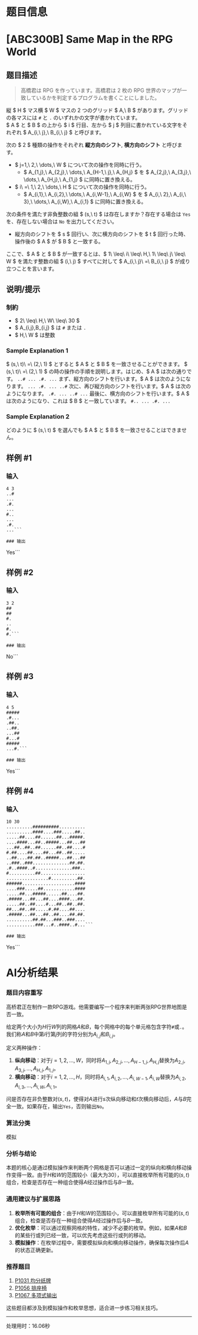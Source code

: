 # 题目信息

# [ABC300B] Same Map in the RPG World

## 题目描述

[problemUrl]: https://atcoder.jp/contests/abc300/tasks/abc300_b

> 高橋君は RPG を作っています。高橋君は 2 枚の RPG 世界のマップが一致しているかを判定するプログラムを書くことにしました。

縦 $ H $ マス横 $ W $ マスの 2 つのグリッド $ A,\ B $ があります。グリッドの各マスには `#` と `.` のいずれかの文字が書かれています。  
$ A $ と $ B $ の上から $ i $ 行目、左から $ j $ 列目に書かれている文字をそれぞれ $ A_{i,\ j},\ B_{i,\ j} $ と呼びます。

次の $ 2 $ 種類の操作をそれぞれ **縦方向のシフト**, **横方向のシフト** と呼びます。

- $ j=1,\ 2,\ \dots,\ W $ について次の操作を同時に行う。
  - $ A_{1,j},\ A_{2,j},\ \dots,\ A_{H-1,\ j},\ A_{H,j} $ を $ A_{2,j},\ A_{3,j},\ \dots,\ A_{H,j},\ A_{1,j} $ に同時に置き換える。
- $ i\ =\ 1,\ 2,\ \dots,\ H $ について次の操作を同時に行う。
  - $ A_{i,1},\ A_{i,2},\ \dots,\ A_{i,W-1},\ A_{i,W} $ を $ A_{i,\ 2},\ A_{i,\ 3},\ \dots,\ A_{i,W},\ A_{i,1} $ に同時に置き換える。

次の条件を満たす非負整数の組 $ (s,\ t) $ は存在しますか？存在する場合は `Yes` を、存在しない場合は `No` を出力してください。

- 縦方向のシフトを $ s $ 回行い、次に横方向のシフトを $ t $ 回行った時、操作後の $ A $ が $ B $ と一致する。

ここで、$ A $ と $ B $ が一致するとは、$ 1\ \leq\ i\ \leq\ H,\ 1\ \leq\ j\ \leq\ W $ を満たす整数の組 $ (i,\ j) $ すべてに対して $ A_{i,\ j}\ =\ B_{i,\ j} $ が成り立つことを言います。

## 说明/提示

### 制約

- $ 2\ \leq\ H,\ W\ \leq\ 30 $
- $ A_{i,j},B_{i,j} $ は `#` または `.`
- $ H,\ W $ は整数

### Sample Explanation 1

$ (s,\ t)\ =\ (2,\ 1) $ とすると $ A $ と $ B $ を一致させることができます。 $ (s,\ t)\ =\ (2,\ 1) $ の時の操作の手順を説明します。はじめ、$ A $ は次の通りです。 ``` ..# ... .#. ... ``` まず、縦方向のシフトを行います。$ A $ は次のようになります。 ``` ... .#. ... ..# ``` 次に、再び縦方向のシフトを行います。$ A $ は次のようになります。 ``` .#. ... ..# ... ``` 最後に、横方向のシフトを行います。$ A $ は次のようになり、これは $ B $ と一致しています。 ``` #.. ... .#. ... ```

### Sample Explanation 2

どのように $ (s,\ t) $ を選んでも $ A $ と $ B $ を一致させることはできません。

## 样例 #1

### 输入

```
4 3
..#
...
.#.
...
#..
...
.#.
...```

### 输出

```
Yes```

## 样例 #2

### 输入

```
3 2
##
##
#.
..
#.
#.```

### 输出

```
No```

## 样例 #3

### 输入

```
4 5
#####
.#...
.##..
..##.
...##
#...#
#####
...#.```

### 输出

```
Yes```

## 样例 #4

### 输入

```
10 30
..........##########..........
..........####....###.....##..
.....##....##......##...#####.
....####...##..#####...##...##
...##..##..##......##..##....#
#.##....##....##...##..##.....
..##....##.##..#####...##...##
..###..###..............##.##.
.#..####..#..............###..
#..........##.................
................#..........##.
######....................####
....###.....##............####
.....##...#####......##....##.
.#####...##...##....####...##.
.....##..##....#...##..##..##.
##...##..##.....#.##....##....
.#####...##...##..##....##.##.
..........##.##...###..###....
...........###...#..####..#...```

### 输出

```
Yes```

# AI分析结果

### 题目内容重写

高桥君正在制作一款RPG游戏。他需要编写一个程序来判断两张RPG世界地图是否一致。

给定两个大小为$H$行$W$列的网格$A$和$B$，每个网格中的每个单元格包含字符`#`或`.`。我们称$A$和$B$中第$i$行第$j$列的字符分别为$A_{i,j}$和$B_{i,j}$。

定义两种操作：

1. **纵向移动**：对于$j=1,2,\dots,W$，同时将$A_{1,j}, A_{2,j}, \dots, A_{H-1,j}, A_{H,j}$替换为$A_{2,j}, A_{3,j}, \dots, A_{H,j}, A_{1,j}$。
2. **横向移动**：对于$i=1,2,\dots,H$，同时将$A_{i,1}, A_{i,2}, \dots, A_{i,W-1}, A_{i,W}$替换为$A_{i,2}, A_{i,3}, \dots, A_{i,W}, A_{i,1}$。

问是否存在非负整数对$(s, t)$，使得对$A$进行$s$次纵向移动和$t$次横向移动后，$A$与$B$完全一致。如果存在，输出`Yes`，否则输出`No`。

### 算法分类
模拟

### 分析与结论
本题的核心是通过模拟操作来判断两个网格是否可以通过一定的纵向和横向移动操作变得一致。由于$H$和$W$的范围较小（最大为30），可以直接枚举所有可能的$(s, t)$组合，检查是否存在一种组合使得$A$经过操作后与$B$一致。

### 通用建议与扩展思路
1. **枚举所有可能的组合**：由于$H$和$W$的范围较小，可以直接枚举所有可能的$(s, t)$组合，检查是否存在一种组合使得$A$经过操作后与$B$一致。
2. **优化枚举**：可以通过观察网格的特性，减少不必要的枚举。例如，如果$A$和$B$的某些行或列已经一致，可以优先考虑这些行或列的移动。
3. **模拟操作**：在枚举过程中，需要模拟纵向和横向移动操作，确保每次操作后$A$的状态正确更新。

### 推荐题目
1. [P1031 均分纸牌](https://www.luogu.com.cn/problem/P1031)
2. [P1056 排座椅](https://www.luogu.com.cn/problem/P1056)
3. [P1067 多项式输出](https://www.luogu.com.cn/problem/P1067)

这些题目都涉及到模拟操作和枚举思想，适合进一步练习相关技巧。

---
处理用时：16.06秒